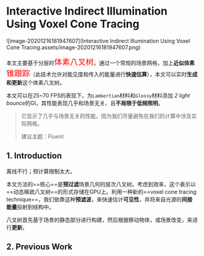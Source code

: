 # Interactive Indirect Illumination Using Voxel Cone Tracing

![image-20201216181947607](Interactive Indirect Illumination Using Voxel Cone Tracing.assets/image-20201216181947607.png)

本文主要基于分层的<span style="color:red;font-size:1.3rem">体素八叉树</span>。通过一个常规的场景网格，加上**近似体素**<span style="color:red;font-size:1.3rem">锥跟踪</span>（此技术允许对能见度和传入的能量进行**快速估算**），本文可以实时**生成和更新**这个体素八叉树。

本文可以在25~70 FPS的表现下，为`Lambertian`材料和`Glossy`材料添加 *2 light bounce*的GI，其性能表现几乎和场景无关、且**不局限于低频照明**。

> 它显示了几乎与场景无关的性能，因为我们尽量避免在我们的计算中涉及实际网格。
>
> 建议主题：Fluent

## 1. Introduction

离线不行；预计算限制太大。

本文方法的==核心==是**预过滤**场景几何的层次八叉树。考虑到效率，这个表示以==动态稀疏八叉树==的形式存储在GPU上。利用一种新的==voxel cone tracing technique==，我们依靠这种**预滤波**，来快速估计**可见性**，并将来自光源的**间接能量**投射到结构中。

八叉树首先基于场景的静态部分进行构建，然后根据移动物体，或场景改变，来进行**更新**。



## 2. Previous Work